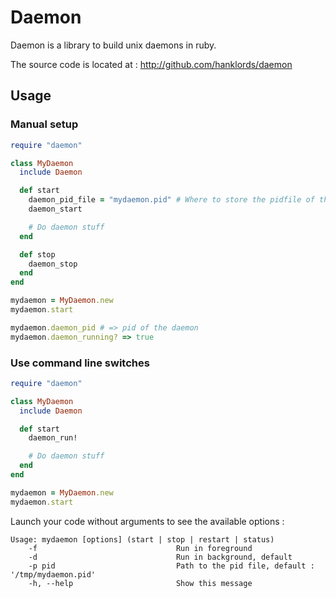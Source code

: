 Daemon  
======

Daemon is a library to build unix daemons in ruby.

The source code is located at : <http://github.com/hanklords/daemon>

Usage
-----

### Manual setup

```ruby
require "daemon"

class MyDaemon
  include Daemon

  def start
    daemon_pid_file = "mydaemon.pid" # Where to store the pidfile of the daemon. "/tmp/#{class name}" by default
    daemon_start

    # Do daemon stuff
  end

  def stop
    daemon_stop
  end
end

mydaemon = MyDaemon.new
mydaemon.start

mydaemon.daemon_pid # => pid of the daemon
mydaemon.daemon_running? => true
```

### Use command line switches

```ruby
require "daemon"

class MyDaemon
  include Daemon

  def start
    daemon_run!

    # Do daemon stuff
  end
end

mydaemon = MyDaemon.new
mydaemon.start
```

Launch your code without arguments to see the available options :

    Usage: mydaemon [options] (start | stop | restart | status)
        -f                               Run in foreground
        -d                               Run in background, default
        -p pid                           Path to the pid file, default : '/tmp/mydaemon.pid'
        -h, --help                       Show this message
